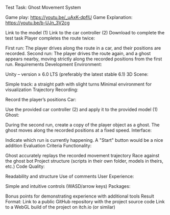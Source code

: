 Test Task: Ghost Movement System

​Game play: https://youtu.be/_uAxK-dpflU 
Game Explanation: https://youtu.be/b-UJn_3V2cg

Link to the model (1)
Link to the car controller (2)
Download to complete the test task
Player completes the route twice:

First run: The player drives along the route in a car, and their positions are recorded.
Second run: The player drives the route again, and a ghost appears nearby, moving strictly along the recorded positions from the first run.
Requirements
Development Environment:

Unity – version ≥ 6.0 LTS (preferably the latest stable 6.1)
3D Scene:

Simple track: a straight path with slight turns
Minimal environment for visualization
Trajectory Recording:

Record the player’s positions
Car:

Use the provided car controller (2) and apply it to the provided model (1)
Ghost:

During the second run, create a copy of the player object as a ghost.
The ghost moves along the recorded positions at a fixed speed.
Interface:

Indicate which run is currently happening.
A "Start" button would be a nice addition 
Evaluation Criteria
Functionality:

Ghost accurately replays the recorded movement trajectory
Race against the ghost bot
Project structure (scripts in their own folder, models in theirs, etc.)
Code Quality:

Readability and structure
Use of comments
User Experience:

Simple and intuitive controls (WASD/arrow keys)
Packages:

Bonus points for demonstrating experience with additional tools
Result Format:
Link to a public GitHub repository with the project source code
Link to a WebGL build of the project on itch.io (or similar)

